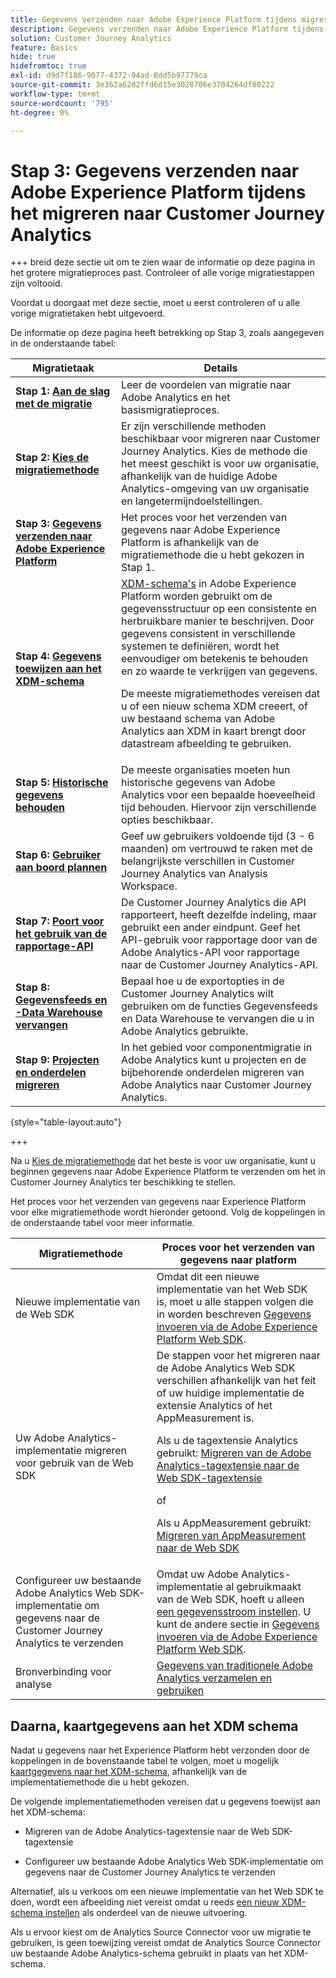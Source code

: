 ```yaml
---
title: Gegevens verzenden naar Adobe Experience Platform tijdens migreren naar Customer Journey Analytics
description: Gegevens verzenden naar Adobe Experience Platform tijdens migreren naar Customer Journey Analytics
solution: Customer Journey Analytics
feature: Basics
hide: true
hidefromtoc: true
exl-id: d9d7f186-9077-4372-94ad-8dd5b97779ca
source-git-commit: 3e362a62d2ffd6d15e3028706e3704264df80222
workflow-type: tm+mt
source-wordcount: '795'
ht-degree: 0%

---
```


# Stap 3: Gegevens verzenden naar Adobe Experience Platform tijdens het migreren naar Customer Journey Analytics

+++ breid deze sectie uit om te zien waar de informatie op deze pagina in het grotere migratieproces past. Controleer of alle vorige migratiestappen zijn voltooid.

Voordat u doorgaat met deze sectie, moet u eerst controleren of u alle vorige migratietaken hebt uitgevoerd.

De informatie op deze pagina heeft betrekking op Stap 3, zoals aangegeven in de onderstaande tabel:

| Migratietaak | Details |
|---------|----------|
| **Stap 1: [Aan de slag met de migratie](/help/getting-started/cja-migration/cja-migration-getstarted.md)** | Leer de voordelen van migratie naar Adobe Analytics en het basismigratieproces. |
| **Stap 2: [Kies de migratiemethode](/help/getting-started/cja-migration/cja-migration-method.md)** | Er zijn verschillende methoden beschikbaar voor migreren naar Customer Journey Analytics. Kies de methode die het meest geschikt is voor uw organisatie, afhankelijk van de huidige Adobe Analytics-omgeving van uw organisatie en langetermijndoelstellingen. |
| <span class="preview">**Stap 3: [Gegevens verzenden naar Adobe Experience Platform](/help/getting-started/cja-migration/cja-migration-send-to-platform.md)**</span> | <span class="preview">Het proces voor het verzenden van gegevens naar Adobe Experience Platform is afhankelijk van de migratiemethode die u hebt gekozen in Stap 1.</span> |
| **Stap 4: [Gegevens toewijzen aan het XDM-schema](/help/getting-started/cja-migration/cja-migration-xdm.md)** | [XDM-schema&#39;s](https://experienceleague.adobe.com/en/docs/experience-platform/xdm/home#xdm-schemas) in Adobe Experience Platform worden gebruikt om de gegevensstructuur op een consistente en herbruikbare manier te beschrijven. Door gegevens consistent in verschillende systemen te definiëren, wordt het eenvoudiger om betekenis te behouden en zo waarde te verkrijgen van gegevens.<p>De meeste migratiemethodes vereisen dat u of een nieuw schema XDM creeert, of uw bestaand schema van Adobe Analytics aan XDM in kaart brengt door datastream afbeelding te gebruiken.</p> |
| **Stap 5: [Historische gegevens behouden](/help/getting-started/cja-migration/cja-migration-historical-data.md)** | De meeste organisaties moeten hun historische gegevens van Adobe Analytics voor een bepaalde hoeveelheid tijd behouden. Hiervoor zijn verschillende opties beschikbaar. |
| **Stap 6: [Gebruiker aan boord plannen](/help/getting-started/cja-migration/cja-migration-onboarding.md)** | Geef uw gebruikers voldoende tijd (3 - 6 maanden) om vertrouwd te raken met de belangrijkste verschillen in Customer Journey Analytics van Analysis Workspace. |
| **Stap 7: [Poort voor het gebruik van de rapportage-API](/help/getting-started/cja-migration/cja-migration-api.md)** | De Customer Journey Analytics die API rapporteert, heeft dezelfde indeling, maar gebruikt een ander eindpunt. Geef het API-gebruik voor rapportage door van de Adobe Analytics-API voor rapportage naar de Customer Journey Analytics-API. |
| **Stap 8: [Gegevensfeeds en -Data Warehouse vervangen](/help/getting-started/cja-migration/cja-migration-export-options.md)** | Bepaal hoe u de exportopties in de Customer Journey Analytics wilt gebruiken om de functies Gegevensfeeds en Data Warehouse te vervangen die u in Adobe Analytics gebruikte. |
| **Stap 9: [Projecten en onderdelen migreren](/help/getting-started/cja-migration/cja-migration-projects.md)** | In het gebied voor componentmigratie in Adobe Analytics kunt u projecten en de bijbehorende onderdelen migreren van Adobe Analytics naar Customer Journey Analytics. |

{style="table-layout:auto"}

+++


Na u [Kies de migratiemethode](#step-2-choose-your-customer-journey-analytics-migration-method) dat het beste is voor uw organisatie, kunt u beginnen gegevens naar Adobe Experience Platform te verzenden om het in Customer Journey Analytics ter beschikking te stellen.

Het proces voor het verzenden van gegevens naar Experience Platform voor elke migratiemethode wordt hieronder getoond. Volg de koppelingen in de onderstaande tabel voor meer informatie.

| Migratiemethode | Proces voor het verzenden van gegevens naar platform |
|---------|----------|
| Nieuwe implementatie van de Web SDK | Omdat dit een nieuwe implementatie van het Web SDK is, moet u alle stappen volgen die in worden beschreven [Gegevens invoeren via de Adobe Experience Platform Web SDK](/help/data-ingestion/aepwebsdk.md). |
| Uw Adobe Analytics-implementatie migreren voor gebruik van de Web SDK | De stappen voor het migreren naar de Adobe Analytics Web SDK verschillen afhankelijk van het feit of uw huidige implementatie de extensie Analytics of het AppMeasurement is. <p>Als u de tagextensie Analytics gebruikt: [Migreren van de Adobe Analytics-tagextensie naar de Web SDK-tagextensie](https://experienceleague.adobe.com/en/docs/analytics/implementation/aep-edge/web-sdk/analytics-extension-to-web-sdk)</p><p>of</p><p>Als u AppMeasurement gebruikt: [Migreren van AppMeasurement naar de Web SDK](https://experienceleague.adobe.com/en/docs/analytics/implementation/aep-edge/web-sdk/appmeasurement-to-web-sdk) |
| Configureer uw bestaande Adobe Analytics Web SDK-implementatie om gegevens naar de Customer Journey Analytics te verzenden | Omdat uw Adobe Analytics-implementatie al gebruikmaakt van de Web SDK, hoeft u alleen [een gegevensstroom instellen](https://experienceleague.adobe.com/en/docs/analytics-platform/using/cja-data-ingestion/ingest-use-guides/edge-network/aepwebsdk#set-up-a-datastream). U kunt de andere sectie in [Gegevens invoeren via de Adobe Experience Platform Web SDK](https://experienceleague.adobe.com/en/docs/analytics-platform/using/cja-data-ingestion/ingest-use-guides/edge-network/aepwebsdk). |
| Bronverbinding voor analyse | [Gegevens van traditionele Adobe Analytics verzamelen en gebruiken](/help/data-ingestion/analytics.md) |

## Daarna, kaartgegevens aan het XDM schema

Nadat u gegevens naar het Experience Platform hebt verzonden door de koppelingen in de bovenstaande tabel te volgen, moet u mogelijk [kaartgegevens naar het XDM-schema](/help/getting-started/cja-migration/cja-migration-xdm.md), afhankelijk van de implementatiemethode die u hebt gekozen.

De volgende implementatiemethoden vereisen dat u gegevens toewijst aan het XDM-schema:

* Migreren van de Adobe Analytics-tagextensie naar de Web SDK-tagextensie

* Configureer uw bestaande Adobe Analytics Web SDK-implementatie om gegevens naar de Customer Journey Analytics te verzenden

Alternatief, als u verkoos om een nieuwe implementatie van het Web SDK te doen, wordt een afbeelding niet vereist omdat u reeds [een nieuw XDM-schema instellen](https://experienceleague.adobe.com/en/docs/analytics-platform/using/cja-data-ingestion/ingest-use-guides/edge-network/aepwebsdk#set-up-a-schema) als onderdeel van de nieuwe uitvoering.

Als u ervoor kiest om de Analytics Source Connector voor uw migratie te gebruiken, is geen toewijzing vereist omdat de Analytics Source Connector uw bestaande Adobe Analytics-schema gebruikt in plaats van het XDM-schema.
